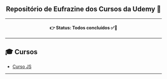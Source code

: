 <h2 align='center'>Repositório de Eufrazine dos Cursos da Udemy 🍄</h2>

<hr>

<h4 align='center'>
👉 Status: Todos concluídos ✅🎉
</h4>

<hr>

## 🎓 Cursos
* [Curso JS](https://github.com/Eufrazine/Projects/tree/main/Udemy/CursoJS)

<hr>
